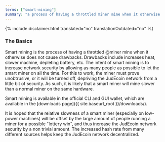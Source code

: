 ```yaml
---
terms: ["smart-mining"]
summary: "a process of having a throttled miner mine when it otherwise does not cause drawbacks"
---
```


{% include disclaimer.html translated="no" translationOutdated="no" %}
### The Basics

Smart mining is the process of having a throttled @miner mine when it otherwise does not cause drawbacks.
Drawbacks include increases heat, slower machine, depleting battery, etc. The intent of smart mining is to increase network security by allowing as many people as possible to let the smart miner on all the time. For this to work, the miner must prove unobtrusive, or it will be turned off, depriving the JudEcoin network from a little bit of security. As such, it is likely that a smart miner will mine slower than a normal miner on the same hardware.

Smart mining is available in the official CLI and GUI wallet, which are available in the [downloads page]({{ site.baseurl_root }}/downloads/).

It is hoped that the relative slowness of a smart miner (especially on low-power machines) will be offset by the large amount of people running a miner for a possible "lottery win", and thus increase the JudEcoin network security by a non trivial amount. The increased hash rate from many different sources helps keep the JudEcoin network decentralized.
